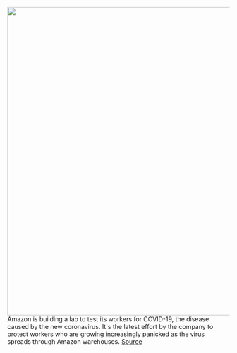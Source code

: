 <img src='https://cdn.vox-cdn.com/thumbor/J1wFndMqCqiYhlqX-jtPagnhDak=/0x0:1624x1260/1200x800/filters:focal(919x734:1177x992)/cdn.vox-cdn.com/uploads/chorus_image/image/66633421/90.0.jpeg' width='700px' /><br/>
Amazon is building a lab to test its workers for COVID-19, the disease caused by the new coronavirus. It's the latest effort by the company to protect workers who are growing increasingly panicked as the virus spreads through Amazon warehouses.
<a href='https://www.theverge.com/2020/4/10/21216076/amazon-test-lab-covid-19-coronavirus-pandemic'> Source <a/>
